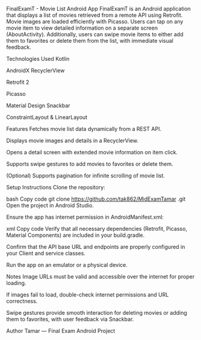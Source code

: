 FinalExamT - Movie List Android App
FinalExamT is an Android application that displays a list of movies retrieved from a remote API using Retrofit. Movie images are loaded efficiently with Picasso. Users can tap on any movie item to view detailed information on a separate screen (AboutActivity). Additionally, users can swipe movie items to either add them to favorites or delete them from the list, with immediate visual feedback.

Technologies Used
Kotlin

AndroidX RecyclerView

Retrofit 2

Picasso

Material Design Snackbar

ConstraintLayout & LinearLayout

Features
Fetches movie list data dynamically from a REST API.

Displays movie images and details in a RecyclerView.

Opens a detail screen with extended movie information on item click.

Supports swipe gestures to add movies to favorites or delete them.

(Optional) Supports pagination for infinite scrolling of movie list.

Setup Instructions
Clone the repository:

bash
Copy code
git clone https://github.com/tak862/MidExamTamar
.git
Open the project in Android Studio.

Ensure the app has internet permission in AndroidManifest.xml:

xml
Copy code
<uses-permission android:name="android.permission.INTERNET" />
Verify that all necessary dependencies (Retrofit, Picasso, Material Components) are included in your build.gradle.

Confirm that the API base URL and endpoints are properly configured in your Client and service classes.

Run the app on an emulator or a physical device.

Notes
Image URLs must be valid and accessible over the internet for proper loading.

If images fail to load, double-check internet permissions and URL correctness.

Swipe gestures provide smooth interaction for deleting movies or adding them to favorites, with user feedback via Snackbar.

Author
Tamar — Final Exam Android Project
